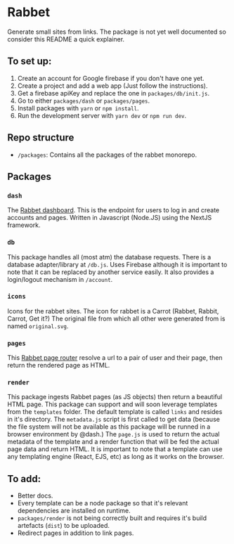# Rabbet

Generate small sites from links. The package is not yet well documented so consider this README a quick explainer.

## To set up:

1. Create an account for Google firebase if you don't have one yet.
2. Create a project and add a web app (Just follow the instructions).
3. Get a firebase apiKey and replace the one in `packages/db/init.js`.
4. Go to either `packages/dash` or `packages/pages`.
5. Install packages with `yarn` or `npm install`.
6. Run the development server with `yarn dev` or `npm run dev`.

## Repo structure

- `/packages`: Contains all the packages of the rabbet monorepo.

## Packages

### `dash`

The [Rabbet dashboard](https://dash.rabbet.me). This is the endpoint for users to log in and create accounts and pages. Written in Javascript (Node.JS) using the NextJS framework.

### `db`

This package handles all (most atm) the database requests. There is a database adapter/library at `/db.js`. Uses Firebase although it is important to note that it can be replaced by another service easily. It also provides a login/logout mechanism in `/account`.

### `icons`

Icons for the rabbet sites. The icon for rabbet is a Carrot (Rabbet, Rabbit, Carrot, Get it?) The original file from which all other were generated from is named `original.svg`.

### `pages`

This [Rabbet page router](https://vixalien.rabbet.me/pages) resolve a url to a pair of user and their page, then return the rendered page as HTML.

### `render`

This package ingests Rabbet pages (as JS objects) then return a beautiful HTML page. This package can support and will soon leverage templates from the `templates` folder. The default template is called `links` and resides in it's directory. The `metadata.js` script is first called to get data (because the file system will not be available as this package will be runned in a browser environment by @dash.) The `page.js` is used to return the actual metadata of the template and a render function that will be fed the actual page data and return HTML. It is important to note that a template can use any templating engine (React, EJS, etc) as long as it works on the browser.


## To add:

- Better docs.
- Every template can be a node package so that it's relevant dependencies are installed on runtime.
- `packages/render` is not being correctly built and requires it's build artefacts (`dist`) to be uploaded.
- Redirect pages in addition to link pages.
